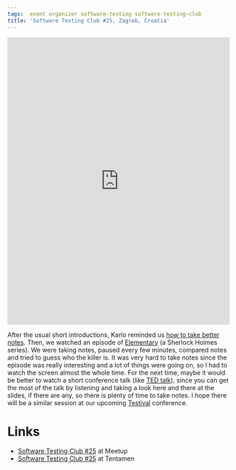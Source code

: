 ```yaml
---
tags:  event organizer software-testing software-testing-club
title: 'Software Testing Club #25, Zagreb, Croatia'
---
```

<iframe src="https://www.facebook.com/plugins/post.php?href=https%3A%2F%2Fwww.facebook.com%2Fmedia%2Fset%2F%3Fset%3Da.10154231215837290.1073741910.735252289%26type%3D3&width=500" width="500" height="646" style="border:none;overflow:hidden" scrolling="no" frameborder="0" allowTransparency="true"></iframe>

After the usual short introductions, Karlo reminded us [how to take better notes](http://www.wikihow.com/Take-Better-Notes). Then, we watched an episode of [Elementary](https://en.wikipedia.org/wiki/Elementary_%28TV_series%29) (a Sherlock Holmes series). We were taking notes, paused every few minutes, compared notes and tried to guess who the killer is. It was very hard to take notes since the episode was really interesting and a lot of things were going on, so I had to watch the screen almost the whole time. For the next time, maybe it would be better to watch a short conference talk (like [TED talk](https://www.ted.com/)), since you can get the most of the talk by listening and taking a look here and there at the slides, if there are any, so there is plenty of time to take notes. I hope there will be a similar session at our upcoming [Testival](http://www.testival.eu/) conference.

# Links

- [Software Testing Club #25](http://www.meetup.com/SoftwareTestingClub/events/231398850/) at Meetup
- [Software Testing Club #25](http://blog.tentamen.eu/zagreb-stc-25-the-art-of-taking-notes/) at Tentamen
